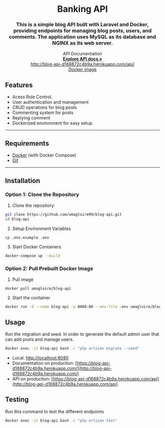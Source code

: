 
<p align="center">
    <h1 align="center">Banking API</h1>
    <h3 align="center">This is a simple blog API built with Laravel and Docker, providing endpoints for managing blog posts, users, and comments. The application uses MySQL as its database and NGINX as its web server.</h3>
<p align="center">
    API Documentation
    <br />
    <a href="http://blog-api-d168872c4b9a.herokuapp.com/"><strong>Explore API docs »</strong></a>
    <br />
    <a href="http://blog-api-d168872c4b9a.herokuapp.com/api/">http://blog-api-d168872c4b9a.herokuapp.com/api/</a>
    <br />
    <a href="https://hub.docker.com/r/umagloire/blog-api">Docker image</a>
</p>

## Features

- Acess Role Control.
- User authentication and management
- CRUD operations for blog posts
- Commenting system for posts
- Replying comment
- Dockerized environment for easy setup

---

## Requirements

- [Docker](https://www.docker.com/) (with Docker Compose)
- [Git](https://git-scm.com/)

---

## Installation

### Option 1: Clone the Repository

1. Clone the repository:

```bash
git clone https://github.com/umagloire99/blog-api.git
cd blog-api
```

2. Setup Environment Variables

```bash
cp .env.example .env
```

3. Start Docker Containers

```bash
docker-compose up --build
```

### Option 2: Pull Prebuilt Docker Image

1. Pull image

```bash
docker pull umagloire/blog-api
```

2. Start the container

```bash
docker run -d --name blog-api -p 8080:80 --env-file .env umagloire/blog-api
```

## Usage

Run the migration and seed. In order to generate the default admin user that can add posts and manage users.

```bash
docker exec -it blog-api bash -c "php artisan migrate --seed"
```

- Local: [http://localhost:8080](http://localhost:8080)
- Documentation on production: [https://blog-api-d168872c4b9a.herokuapp.com/](http://blog-api-d168872c4b9a.herokuapp.com/)
- API on production: [https://blog-api-d168872c4b9a.herokuapp.com/api](http://blog-api-d168872c4b9a.herokuapp.com/api)

## Testing

Run this command to test the different endpoints

```bash
docker exec -it blog-api bash -c "php artisan test"
```
